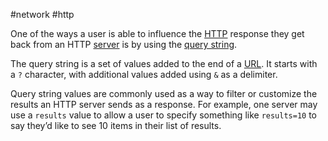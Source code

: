 #network #http 

One of the ways a user is able to influence the [HTTP](/techstack/network/HTTP.md) response they get back from an HTTP [server](/server) is by using the [query string](/https://en.wikipedia.org/wiki/Query_string). 

The query string is a set of values added to the end of a [URL](/https://en.wikipedia.org/wiki/URL). It starts with a `?` character, with additional values added using `&` as a delimiter. 

Query string values are commonly used as a way to filter or customize the results an HTTP server sends as a response. For example, one server may use a `results` value to allow a user to specify something like `results=10` to say they’d like to see 10 items in their list of results. 